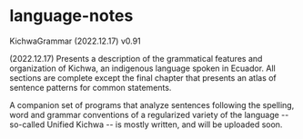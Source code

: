 # language-notes

KichwaGrammar (2022.12.17) v0.91

(2022.12.17) Presents a description of the grammatical features and organization of Kichwa, an indigenous language spoken in Ecuador.  All sections are complete except the final chapter that presents an atlas of sentence patterns for common statements.

A companion set of programs that analyze sentences following the spelling, word and grammar conventions of a regularized variety of the language -- so-called Unified Kichwa -- is mostly written, and will be uploaded soon.
